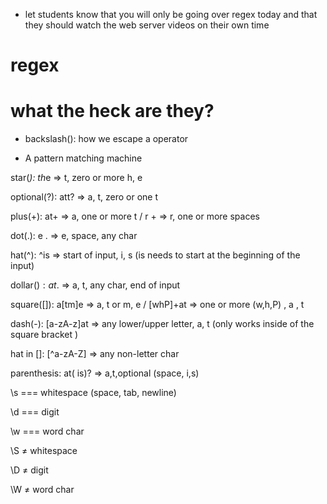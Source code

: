 * let students know that you will only be going over regex today and that they should watch the web server videos on their own time
# regex

# what the heck  are they? 
* backslash(\): how we escape a operator

* A pattern matching machine

star(*): th*e ⇒ t, zero or more h, e 

optional(?): att? ⇒ a, t, zero or one t

plus(+): at+ ⇒ a, one or more t  / r + ⇒ r, one or more spaces

dot(.): e . ⇒ e, space, any char

hat(^): ^is ⇒ start of input, i, s (is needs to start at the beginning of the input)

dollar($): at.$ ⇒ a, t, any char, end of input

square([]): a[tm]e ⇒ a, t or m, e / [whP]+at ⇒ one or more (w,h,P) , a , t

dash(-): [a-zA-z]at ⇒ any lower/upper letter, a, t (only works inside of the square bracket )

hat in []: [^a-zA-Z] ⇒ any non-letter char

parenthesis: at( is)? ⇒ a,t,optional (space, i,s)

\s === whitespace (space, tab, newline)

\d === digit

\w === word char

\S ≠ whitespace

\D ≠ digit

\W ≠ word char